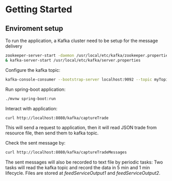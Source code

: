# Getting Started

## Enviroment setup

To run the application, a Kafka cluster need to be setup for the message delivery

```bash
zookeeper-server-start -daemon /usr/local/etc/kafka/zookeeper.properties \
& kafka-server-start /usr/local/etc/kafka/server.properties
```

Configure the kafka topic:
```bash
kafka-console-consumer --bootstrap-server localhost:9092 --topic myTopic
```

Run spring-boot application:
```bash
./mvnw spring-boot:run
```

Interact with application:
```bash
curl http://localhost:8080/kafka/captureTrade
```
This will send a request to application, then it will read JSON trade from resource file, then send them to kafka topic.

Check the sent message by:
```bash
curl http://localhost:8080/kafka/captureTradeMessages
```

The sent messages will also be recorded to text file by periodic tasks:
Two tasks will read the kafka topic and record the data in 5 min and 1 min lifecycle.
Files are stored at *feedServiceOutput1* and *feedServiceOutput2*.
